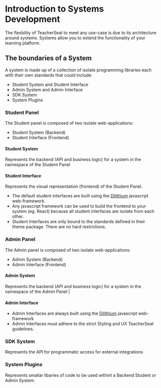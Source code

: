 # Introduction to Systems Development

The flexbility of TeacherSeat to meet any use-case is due to its architecture around systems.
Systems allow you to extend the functionality of your learning platform.

## The boundaries of a System

A system is made up of a collection of isolate programming libraries each with their own standards that could include:

* Student System and Student Interface
* Admin System and Admin Interface
* SDK System
* System Plugins


### Student Panel

The Student panel is composed of two isolate web-applications:
- Student System (Backend)
- Student Interface (Frontend)

#### Student System 

Represents the backend (API and business logic) for a system in the namespace of the Student Panel 

#### Student Interface 

Represents the visual representation (frontend) of the Student Panel.

- The default student interfaces are built using the [Dilithium](https://github.com/ExamProCo/dilithium.js) javascript web-framework.
- Any javascript framework can be used to build the frontend to your system (eg. React) because all student interfaces are isolate from each other.
- Student Interfaces are only bound to the standards defined in their theme package. There are no hard restrictions.

### Admin Panel

The Admin panel is composed of two isolate web-applications:
- Admin System (Backend)
- Admin Interface (Frontend)

#### Admin System 

Represents the backend (API and business logic( for a system in the namespace of the Admin Panel  |

#### Admin Interface 

- Admin Interfaces are always built using the [Dilithium](https://github.com/ExamProCo/dilithium.js) javascript web-framework
- Admin Interfaces must adhere to the strict Styling and UX TeacherSeat guidelines.

### SDK System

Represents the API for programmatic access for external integrations 

### System Plugins

Represents smallar libaries of code to be used withint a Backend Student or Admin System.
